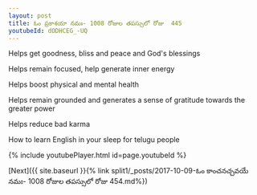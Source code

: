 ```yaml
---
layout: post
title: ఓం ప్రకాశయా నమః- 1008 రోజుల తపస్సులో రోజు  445
youtubeId: dODHCEG_-UQ
---
```

 
 
Helps get goodness, bliss and peace and God's blessings
 
Helps remain focused, help generate inner energy 
 
Helps boost physical and mental health 
 
Helps remain grounded and generates a sense of gratitude towards the greater power 
 
Helps reduce bad karma
 
How to learn English in your sleep for telugu people
 
 
 
 


{% include youtubePlayer.html id=page.youtubeId %}
 
[Next]({{ site.baseurl }}{% link split1/_posts/2017-10-09-ఓం కాంచనచ్చవయే నమః- 1008 రోజుల తపస్సులో రోజు  454.md%})
 
